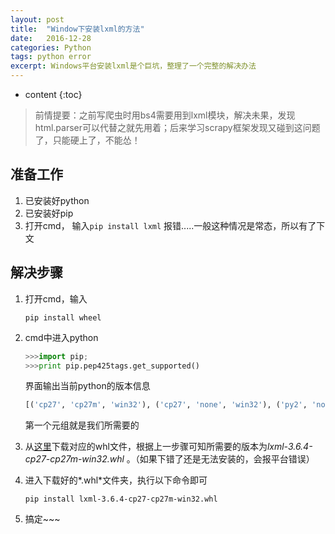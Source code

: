 ```yaml
---
layout: post
title:  "Window下安装lxml的方法"
date:   2016-12-28 
categories: Python
tags: python error
excerpt: Windows平台安装lxml是个巨坑，整理了一个完整的解决办法
---
```

* content
{:toc}




> 前情提要：之前写爬虫时用bs4需要用到lxml模块，解决未果，发现html.parser可以代替之就先用着；后来学习scrapy框架发现又碰到这问题了，只能硬上了，不能怂！



## 准备工作

1. 已安装好python 
2. 已安装好pip
3. 打开cmd， 输入```pip install lxml``` 报错.....一般这种情况是常态，所以有了下文



## 解决步骤

1. 打开cmd，输入

   ``` shell
   pip install wheel
   ```

2. cmd中进入python

   ```python
   >>>import pip;
   >>>print pip.pep425tags.get_supported()
   ```

   界面输出当前python的版本信息

   ```python
   [('cp27', 'cp27m', 'win32'), ('cp27', 'none', 'win32'), ('py2', 'none', 'win32'), ('cp27', 'none', 'any'), ('cp2', 'none', 'any'), ('py27', 'none', 'any'), ('py2', 'none', 'any'), ('py26', 'none', 'any'), ('py25', 'none', 'any'), ('py24', 'none', 'any'), ('py23', 'none', 'any'), ('py22', 'none', 'any'), ('py21', 'none', 'any'), ('py20', 'none', 'any')]
   ```

   第一个元组就是我们所需要的

3. 从[这里](http://www.lfd.uci.edu/~gohlke/pythonlibs)下载对应的whl文件，根据上一步骤可知所需要的版本为*lxml-3.6.4-cp27-cp27m-win32.whl* 。（如果下错了还是无法安装的，会报平台错误）

4. 进入下载好的*.whl*文件夹，执行以下命令即可

   ```shell
   pip install lxml-3.6.4-cp27-cp27m-win32.whl
   ```

5. 搞定~~~